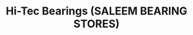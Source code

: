 ---
title: "Hi-Tec Bearings (SALEEM BEARING STORES)"
url: /karachi/hi-tec-bearings-saleem-bearing-stores/
shop: shop
---